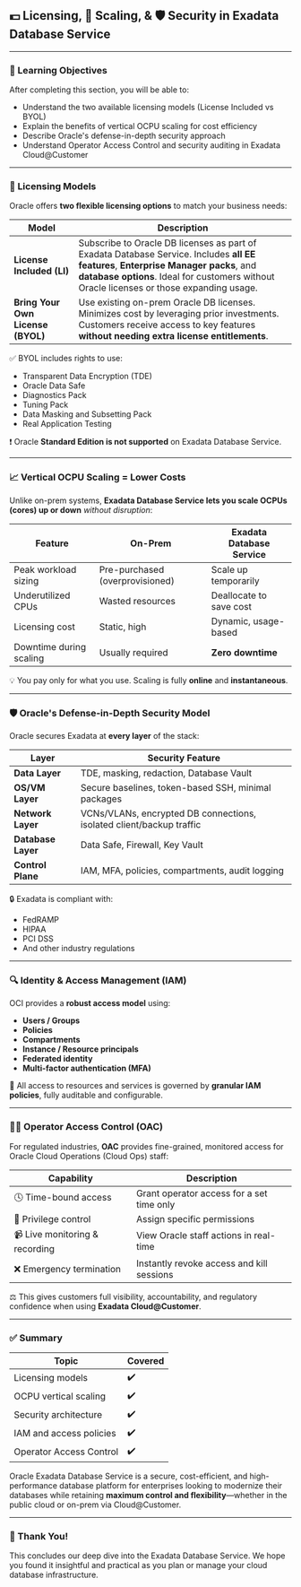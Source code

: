 ## 💵 Licensing, 🔄 Scaling, & 🛡️ Security in Exadata Database Service

---

### 🎯 Learning Objectives

After completing this section, you will be able to:

- Understand the two available licensing models (License Included vs BYOL)
- Explain the benefits of vertical OCPU scaling for cost efficiency
- Describe Oracle's defense-in-depth security approach
- Understand Operator Access Control and security auditing in Exadata Cloud@Customer

---

### 💼 Licensing Models

Oracle offers **two flexible licensing options** to match your business needs:

| Model               | Description |
|--------------------|-------------|
| **License Included (LI)** | Subscribe to Oracle DB licenses as part of Exadata Database Service. Includes **all EE features**, **Enterprise Manager packs**, and **database options**. Ideal for customers without Oracle licenses or those expanding usage. |
| **Bring Your Own License (BYOL)** | Use existing on-prem Oracle DB licenses. Minimizes cost by leveraging prior investments. Customers receive access to key features **without needing extra license entitlements**. |

✅ BYOL includes rights to use:

- Transparent Data Encryption (TDE)
- Oracle Data Safe
- Diagnostics Pack
- Tuning Pack
- Data Masking and Subsetting Pack
- Real Application Testing

❗ Oracle **Standard Edition is not supported** on Exadata Database Service.

---

### 📈 Vertical OCPU Scaling = Lower Costs

Unlike on-prem systems, **Exadata Database Service lets you scale OCPUs (cores) up or down** *without disruption*:

| Feature                     | On-Prem                     | Exadata Database Service        |
|----------------------------|-----------------------------|----------------------------------|
| Peak workload sizing       | Pre-purchased (overprovisioned) | Scale up temporarily |
| Underutilized CPUs         | Wasted resources             | Deallocate to save cost         |
| Licensing cost             | Static, high                 | Dynamic, usage-based            |
| Downtime during scaling    | Usually required             | **Zero downtime**               |

💡 You pay only for what you use. Scaling is fully **online** and **instantaneous**.

---

### 🛡️ Oracle's Defense-in-Depth Security Model

Oracle secures Exadata at **every layer** of the stack:

| Layer                | Security Feature |
|----------------------|------------------|
| **Data Layer**       | TDE, masking, redaction, Database Vault |
| **OS/VM Layer**      | Secure baselines, token-based SSH, minimal packages |
| **Network Layer**    | VCNs/VLANs, encrypted DB connections, isolated client/backup traffic |
| **Database Layer**   | Data Safe, Firewall, Key Vault |
| **Control Plane**    | IAM, MFA, policies, compartments, audit logging |

🔒 Exadata is compliant with:

- FedRAMP
- HIPAA
- PCI DSS
- And other industry regulations

---

### 🔍 Identity & Access Management (IAM)

OCI provides a **robust access model** using:

- **Users / Groups**
- **Policies**
- **Compartments**
- **Instance / Resource principals**
- **Federated identity**
- **Multi-factor authentication (MFA)**

📌 All access to resources and services is governed by **granular IAM policies**, fully auditable and configurable.

---

### 🧑‍💻 Operator Access Control (OAC)

For regulated industries, **OAC** provides fine-grained, monitored access for Oracle Cloud Operations (Cloud Ops) staff:

| Capability                          | Description |
|-------------------------------------|-------------|
| 🕓 Time-bound access                | Grant operator access for a set time only |
| 🔑 Privilege control               | Assign specific permissions |
| 📹 Live monitoring & recording     | View Oracle staff actions in real-time |
| ❌ Emergency termination           | Instantly revoke access and kill sessions |

⚖️ This gives customers full visibility, accountability, and regulatory confidence when using **Exadata Cloud@Customer**.

---

### ✅ Summary

| Topic                          | Covered |
|--------------------------------|---------|
| Licensing models               | ✔️      |
| OCPU vertical scaling          | ✔️      |
| Security architecture          | ✔️      |
| IAM and access policies        | ✔️      |
| Operator Access Control        | ✔️      |

Oracle Exadata Database Service is a secure, cost-efficient, and high-performance database platform for enterprises looking to modernize their databases while retaining **maximum control and flexibility**—whether in the public cloud or on-prem via Cloud@Customer.

---

### 🙏 Thank You!

This concludes our deep dive into the Exadata Database Service. We hope you found it insightful and practical as you plan or manage your cloud database infrastructure.
